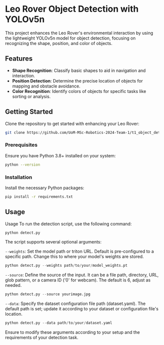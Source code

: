 # Leo Rover Object Detection with YOLOv5n

This project enhances the Leo Rover's environmental interaction by using the lightweight YOLOv5n model for object detection, focusing on recognizing the shape, position, and color of objects.

## Features

- **Shape Recognition**: Classify basic shapes to aid in navigation and interaction.
- **Position Detection**: Determine the precise location of objects for mapping and obstacle avoidance.
- **Color Recognition**: Identify colors of objects for specific tasks like sorting or analysis.

## Getting Started

Clone the repository to get started with enhancing your Leo Rover:

```bash
git clone https://github.com/UoM-MSc-Robotics-2024-Team-1/t1_object_detection.git
```

### Prerequisites

Ensure you have Python 3.8+ installed on your system:

```bash
python --version
```

### Installation

Install the necessary Python packages:

```bash
pip install -r requirements.txt
```

## Usage

Usage
To run the detection script, use the following command:

```python
python detect.py
```
The script supports several optional arguments:

`--weights`: Set the model path or triton URL. Default is pre-configured to a specific path. Change this to where your model's weights are stored.

```python
python detect.py --weights path/to/your/model_weights.pt
```

`--source`: Define the source of the input. It can be a file path, directory, URL, glob pattern, or a camera ID ('0' for webcam). The default is 6, adjust as needed.

```python
python detect.py --source yourimage.jpg
```
`--data`: Specify the dataset configuration file path (dataset.yaml). The default path is set; update it according to your dataset or configuration file's location.

```python
python detect.py --data path/to/your/dataset.yaml
```
Ensure to modify these arguments according to your setup and the requirements of your detection task.

